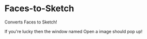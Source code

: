 # Faces-to-Sketch
Converts Faces to Sketch!

If you're lucky then the window named Open a image should pop up!
